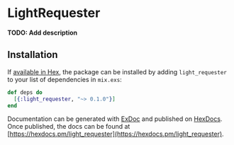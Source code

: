 # LightRequester

**TODO: Add description**

## Installation

If [available in Hex](https://hex.pm/docs/publish), the package can be installed
by adding `light_requester` to your list of dependencies in `mix.exs`:

```elixir
def deps do
  [{:light_requester, "~> 0.1.0"}]
end
```

Documentation can be generated with [ExDoc](https://github.com/elixir-lang/ex_doc)
and published on [HexDocs](https://hexdocs.pm). Once published, the docs can
be found at [https://hexdocs.pm/light_requester](https://hexdocs.pm/light_requester).

